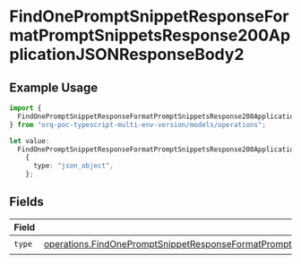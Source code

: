 # FindOnePromptSnippetResponseFormatPromptSnippetsResponse200ApplicationJSONResponseBody2

## Example Usage

```typescript
import {
  FindOnePromptSnippetResponseFormatPromptSnippetsResponse200ApplicationJSONResponseBody2,
} from "orq-poc-typescript-multi-env-version/models/operations";

let value:
  FindOnePromptSnippetResponseFormatPromptSnippetsResponse200ApplicationJSONResponseBody2 =
    {
      type: "json_object",
    };
```

## Fields

| Field                                                                                                                                                                                                                                            | Type                                                                                                                                                                                                                                             | Required                                                                                                                                                                                                                                         | Description                                                                                                                                                                                                                                      |
| ------------------------------------------------------------------------------------------------------------------------------------------------------------------------------------------------------------------------------------------------ | ------------------------------------------------------------------------------------------------------------------------------------------------------------------------------------------------------------------------------------------------ | ------------------------------------------------------------------------------------------------------------------------------------------------------------------------------------------------------------------------------------------------ | ------------------------------------------------------------------------------------------------------------------------------------------------------------------------------------------------------------------------------------------------ |
| `type`                                                                                                                                                                                                                                           | [operations.FindOnePromptSnippetResponseFormatPromptSnippetsResponse200ApplicationJSONResponseBody3VersionsType](../../models/operations/findonepromptsnippetresponseformatpromptsnippetsresponse200applicationjsonresponsebody3versionstype.md) | :heavy_check_mark:                                                                                                                                                                                                                               | N/A                                                                                                                                                                                                                                              |